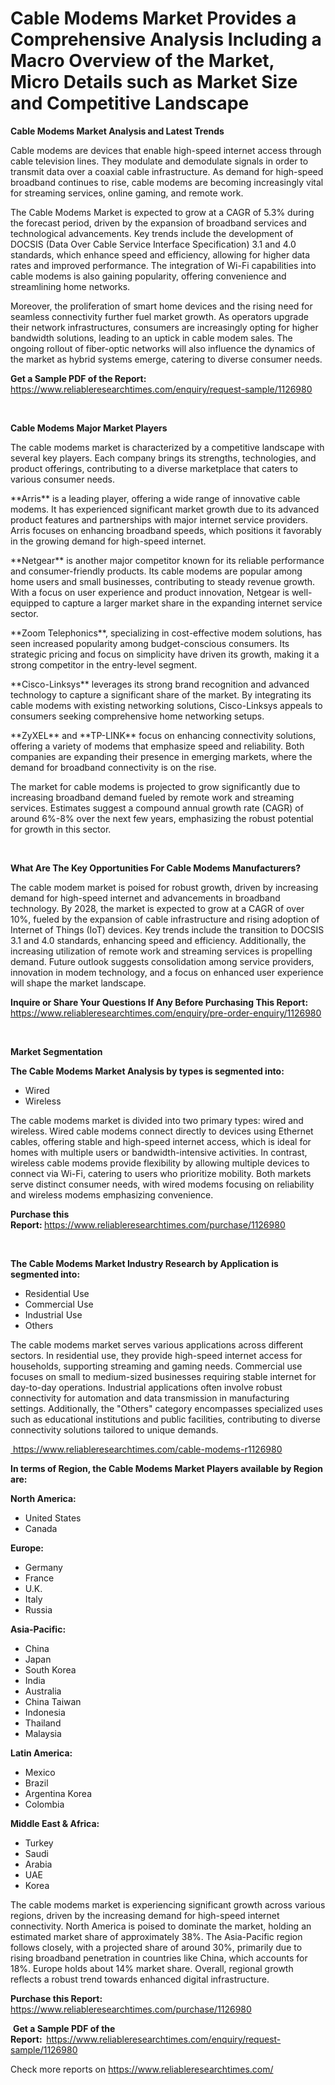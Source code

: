 <p><h1>Cable Modems Market Provides a Comprehensive Analysis Including a Macro Overview of the Market, Micro Details such as Market Size and Competitive Landscape</h1></p><p><strong>Cable Modems Market Analysis and Latest Trends</strong></p>
<p><p>Cable modems are devices that enable high-speed internet access through cable television lines. They modulate and demodulate signals in order to transmit data over a coaxial cable infrastructure. As demand for high-speed broadband continues to rise, cable modems are becoming increasingly vital for streaming services, online gaming, and remote work.</p><p>The Cable Modems Market is expected to grow at a CAGR of 5.3% during the forecast period, driven by the expansion of broadband services and technological advancements. Key trends include the development of DOCSIS (Data Over Cable Service Interface Specification) 3.1 and 4.0 standards, which enhance speed and efficiency, allowing for higher data rates and improved performance. The integration of Wi-Fi capabilities into cable modems is also gaining popularity, offering convenience and streamlining home networks.</p><p>Moreover, the proliferation of smart home devices and the rising need for seamless connectivity further fuel market growth. As operators upgrade their network infrastructures, consumers are increasingly opting for higher bandwidth solutions, leading to an uptick in cable modem sales. The ongoing rollout of fiber-optic networks will also influence the dynamics of the market as hybrid systems emerge, catering to diverse consumer needs.</p></p>
<p><strong>Get a Sample PDF of the Report:&nbsp;</strong> <a href="https://www.reliableresearchtimes.com/enquiry/request-sample/1126980?utm_campaign=2292&utm_medium=2&utm_source=Github&utm_content=ia&utm_term=11022025&utm_id=cable-modems">https://www.reliableresearchtimes.com/enquiry/request-sample/1126980</a></p>
<p>&nbsp;</p>
<p><strong>Cable Modems Major Market Players</strong></p>
<p><p>The cable modems market is characterized by a competitive landscape with several key players. Each company brings its strengths, technologies, and product offerings, contributing to a diverse marketplace that caters to various consumer needs.</p><p>**Arris** is a leading player, offering a wide range of innovative cable modems. It has experienced significant market growth due to its advanced product features and partnerships with major internet service providers. Arris focuses on enhancing broadband speeds, which positions it favorably in the growing demand for high-speed internet.</p><p>**Netgear** is another major competitor known for its reliable performance and consumer-friendly products. Its cable modems are popular among home users and small businesses, contributing to steady revenue growth. With a focus on user experience and product innovation, Netgear is well-equipped to capture a larger market share in the expanding internet service sector.</p><p>**Zoom Telephonics**, specializing in cost-effective modem solutions, has seen increased popularity among budget-conscious consumers. Its strategic pricing and focus on simplicity have driven its growth, making it a strong competitor in the entry-level segment.</p><p>**Cisco-Linksys** leverages its strong brand recognition and advanced technology to capture a significant share of the market. By integrating its cable modems with existing networking solutions, Cisco-Linksys appeals to consumers seeking comprehensive home networking setups.</p><p>**ZyXEL** and **TP-LINK** focus on enhancing connectivity solutions, offering a variety of modems that emphasize speed and reliability. Both companies are expanding their presence in emerging markets, where the demand for broadband connectivity is on the rise.</p><p>The market for cable modems is projected to grow significantly due to increasing broadband demand fueled by remote work and streaming services. Estimates suggest a compound annual growth rate (CAGR) of around 6%-8% over the next few years, emphasizing the robust potential for growth in this sector.</p></p>
<p>&nbsp;</p>
<p><strong>What Are The Key Opportunities For Cable Modems Manufacturers?</strong></p>
<p><p>The cable modem market is poised for robust growth, driven by increasing demand for high-speed internet and advancements in broadband technology. By 2028, the market is expected to grow at a CAGR of over 10%, fueled by the expansion of cable infrastructure and rising adoption of Internet of Things (IoT) devices. Key trends include the transition to DOCSIS 3.1 and 4.0 standards, enhancing speed and efficiency. Additionally, the increasing utilization of remote work and streaming services is propelling demand. Future outlook suggests consolidation among service providers, innovation in modem technology, and a focus on enhanced user experience will shape the market landscape.</p></p>
<p><strong>Inquire or Share Your Questions If Any Before Purchasing This Report:</strong> <a href="https://www.reliableresearchtimes.com/enquiry/pre-order-enquiry/1126980?utm_campaign=2292&utm_medium=2&utm_source=Github&utm_content=ia&utm_term=11022025&utm_id=cable-modems">https://www.reliableresearchtimes.com/enquiry/pre-order-enquiry/1126980</a></p>
<p>&nbsp;</p>
<p><strong>Market Segmentation</strong></p>
<p><strong>The Cable Modems Market Analysis by types is segmented into:</strong></p>
<p><ul><li>Wired</li><li>Wireless</li></ul></p>
<p><p>The cable modems market is divided into two primary types: wired and wireless. Wired cable modems connect directly to devices using Ethernet cables, offering stable and high-speed internet access, which is ideal for homes with multiple users or bandwidth-intensive activities. In contrast, wireless cable modems provide flexibility by allowing multiple devices to connect via Wi-Fi, catering to users who prioritize mobility. Both markets serve distinct consumer needs, with wired modems focusing on reliability and wireless modems emphasizing convenience.</p></p>
<p><strong>Purchase this Report:&nbsp;</strong><a href="https://www.reliableresearchtimes.com/purchase/1126980?utm_campaign=2292&utm_medium=2&utm_source=Github&utm_content=ia&utm_term=11022025&utm_id=cable-modems">https://www.reliableresearchtimes.com/purchase/1126980</a></p>
<p>&nbsp;</p>
<p><strong>The Cable Modems Market Industry Research by Application is segmented into:</strong></p>
<p><ul><li>Residential Use</li><li>Commercial Use</li><li>Industrial Use</li><li>Others</li></ul></p>
<p><p>The cable modems market serves various applications across different sectors. In residential use, they provide high-speed internet access for households, supporting streaming and gaming needs. Commercial use focuses on small to medium-sized businesses requiring stable internet for day-to-day operations. Industrial applications often involve robust connectivity for automation and data transmission in manufacturing settings. Additionally, the "Others" category encompasses specialized uses such as educational institutions and public facilities, contributing to diverse connectivity solutions tailored to unique demands.</p></p>
<p><a href="https://www.reliableresearchtimes.com/cable-modems-r1126980?utm_campaign=2292&utm_medium=2&utm_source=Github&utm_content=ia&utm_term=11022025&utm_id=cable-modems">&nbsp;https://www.reliableresearchtimes.com/cable-modems-r1126980</a></p>
<p><strong>In terms of Region, the Cable Modems Market Players available by Region are:</strong></p>
<p>
    <p> <strong> North America: </strong>
        <ul>
            <li>United States</li>
            <li>Canada</li>
        </ul>
        </p> 
    <p> <strong> Europe: </strong>
        <ul>
            <li>Germany</li>
            <li>France</li>
            <li>U.K.</li>
            <li>Italy</li>
            <li>Russia</li>
        </ul>
        </p> 
    <p> <strong> Asia-Pacific: </strong>
        <ul>
            <li>China</li>
            <li>Japan</li>
            <li>South Korea</li>
            <li>India</li>
            <li>Australia</li>
            <li>China Taiwan</li>
            <li>Indonesia</li>
            <li>Thailand</li>
            <li>Malaysia</li>
        </ul>
        </p> 
    <p> <strong> Latin America: </strong>
        <ul>
            <li>Mexico</li>
            <li>Brazil</li>
            <li>Argentina Korea</li>
            <li>Colombia</li>
        </ul>
        </p> 
    <p> <strong> Middle East & Africa: </strong>
        <ul>
            <li>Turkey</li>
            <li>Saudi</li>
            <li>Arabia</li>
            <li>UAE</li>
            <li>Korea</li>
        </ul>
    </p>
    </p>
<p><p>The cable modems market is experiencing significant growth across various regions, driven by the increasing demand for high-speed internet connectivity. North America is poised to dominate the market, holding an estimated market share of approximately 38%. The Asia-Pacific region follows closely, with a projected share of around 30%, primarily due to rising broadband penetration in countries like China, which accounts for 18%. Europe holds about 14% market share. Overall, regional growth reflects a robust trend towards enhanced digital infrastructure.</p></p>
<p><strong>Purchase this Report: </strong><a href="https://www.reliableresearchtimes.com/purchase/1126980?utm_campaign=2292&utm_medium=2&utm_source=Github&utm_content=ia&utm_term=11022025&utm_id=cable-modems">https://www.reliableresearchtimes.com/purchase/1126980</a></p>
<p>&nbsp;<strong>Get a Sample PDF of the Report:&nbsp;&nbsp;</strong><a href="https://www.reliableresearchtimes.com/enquiry/request-sample/1126980?utm_campaign=2292&utm_medium=2&utm_source=Github&utm_content=ia&utm_term=11022025&utm_id=cable-modems">https://www.reliableresearchtimes.com/enquiry/request-sample/1126980</a></p>
<p><strong></strong></p>
<p>Check more reports on <a href="https://www.reliableresearchtimes.com/?utm_campaign=2292&utm_medium=2&utm_source=Github&utm_content=ia&utm_term=11022025&utm_id=cable-modems">https://www.reliableresearchtimes.com/</a></p>